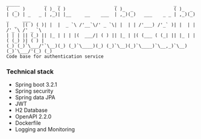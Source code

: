 ```text
_____         _    _                    _                     _                    
(  _  )       ( )_ ( )                  ( )_  _               ( )_  _
| (_) | _   _ | ,_)| |__     __    ___  | ,_)(_)   ___    _ _ | ,_)(_)   _     ___  
|  _  |( ) ( )| |  |  _ `\ /'__`\/' _ `\| |  | | /'___) /'_` )| |  | | /'_`\ /' _ `\
| | | || (_) || |_ | | | |(  ___/| ( ) || |_ | |( (___ ( (_| || |_ | |( (_) )| ( ) |
(_) (_)`\___/'`\__)(_) (_)`\____)(_) (_)`\__)(_)`\____)`\__,_)`\__)(_)`\___/'(_) (_)
Code base for authentication service
```

### Technical stack
- Spring boot 3.2.1
- Spring security
- Spring data JPA
- JWT
- H2 Database
- OpenAPI 2.2.0
- Dockerfile
- Logging and Monitoring